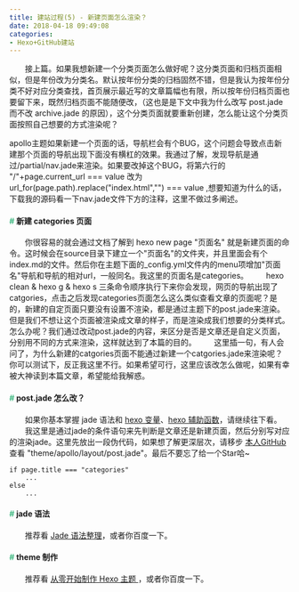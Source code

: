 ```yaml
---
title: 建站过程(5) - 新建页面怎么渲染？
date: 2018-04-18 09:49:08
categories:
- Hexo+GitHub建站
---
```


　　接上篇。如果我想新建一个分类页面怎么做好呢？这分类页面和归档页面相似，但是年份改为分类名。默认按年份分类的归档固然不错，但是我认为按年份分类不好对应分类查找，首页展示最近写的文章篇幅也有限，所以按年份归档页面也要留下来，既然归档页面不能随便改，（这也是是下文中我为什么改写 post.jade 而不改 archive.jade 的原因），这个分类页面就要重新创建，怎么能让这个分类页面按照自己想要的方式渲染呢？

<!--more-->

<div class="tip">
apollo主题如果新建一个页面的话，导航栏会有个BUG，这个问题会导致点击新建那个页面的导航出现下面没有横杠的效果。我通过了解，发现导航是通过/partial/nav.jade来渲染。如果要改掉这个BUG，将第六行的 "/"+page.current_url === value 改为 url_for(page.path).replace("index.html","") === value ,想要知道为什么的话，下载我的源码看一下nav.jade文件下方的注释，这里不做过多阐述。
</div>

#### <font color="#42B983">#</font> 新建 categories 页面

　　你很容易的就会通过文档了解到 hexo new page "页面名" 就是新建页面的命令。这时候会在source目录下建立一个"页面名"的文件夹，并且里面会有个index.md的文件。然后你在主题下面的_config.yml文件内的menu项增加"页面名"导航和导航的相对url，一般同名。我这里的页面名是categories。
　　hexo clean & hexo g & hexo s 三条命令顺序执行下来你会发现，网页的导航出现了catgories，点击之后发现categories页面怎么这么类似查看文章的页面呢？是的，新建的自定页面只要没有设置不渲染，都是通过主题下的post.jade来渲染。但是我们不想让这个页面被渲染成文章的样子，而是渲染成我们想要的分类样式。怎么办呢？我们通过改动post.jade的内容，来区分是否是文章还是自定义页面，分别用不同的方式来渲染，这样就达到了本篇的目的。
　　这里插一句，有人会问了，为什么新建的catgories页面不能通过新建一个catgories.jade来渲染呢？你可以测试下，反正我这里不行。如果希望可行，这里应该改怎么做呢，如果有幸被大神读到本篇文章，希望能给我解惑。

#### <font color="#42B983">#</font> post.jade 怎么改？

　　如果你基本掌握 jade 语法和 [hexo 变量](https://hexo.io/zh-cn/docs/variables.html)、[hexo 辅助函数](https://hexo.io/zh-cn/docs/helpers.html)，请继续往下看。
　　我这里是通过jade的条件语句来先判断是文章还是新建页面，然后分别写对应的渲染jade。这里先放出一段伪代码，如果想了解更深层次，请移步 [本人GitHub](https://github.com/hellomafei/hellomafei.website.src) 查看 "theme/apollo/layout/post.jade"。最后不要忘了给一个Star哈~

```
if page.title === "categories"
    ...
else
    ...
```

#### <font color="#42B983">#</font> jade 语法

　　推荐看 [Jade 语法整理](https://www.jianshu.com/p/05ed25bfc2c5)，或者你百度一下。

#### <font color="#42B983">#</font> theme 制作

　　推荐看 [从零开始制作 Hexo 主题 ](http://www.ahonn.me/2016/12/15/create-a-hexo-theme-from-scratch/)，或者你百度一下。

